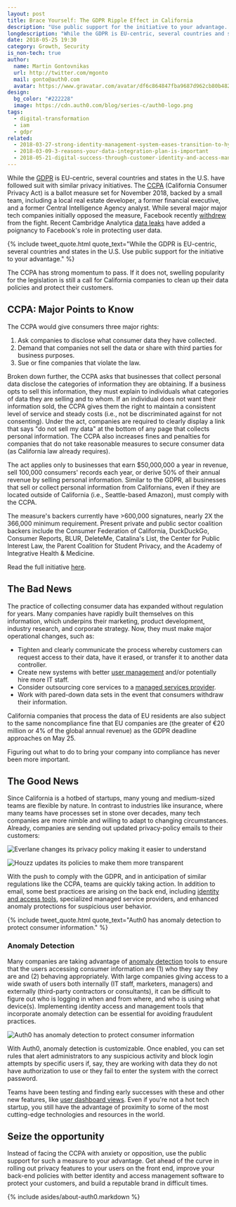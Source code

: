 ```yaml
---
layout: post
title: Brace Yourself: The GDPR Ripple Effect in California
description: "Use public support for the initiative to your advantage. Roll out new privacy features that build your brand's integrity."
longdescription: "While the GDPR is EU-centric, several countries and states in the U.S. Use public support for the initiative to your advantage. Roll out new privacy features that build your brand's integrity."
date: 2018-05-25 19:30
category: Growth, Security
is_non-tech: true
author:
  name: Martin Gontovnikas
  url: http://twitter.com/mgonto
  mail: gonto@auth0.com
  avatar: https://www.gravatar.com/avatar/df6c864847fba9687d962cb80b482764??s=60
design:
  bg_color: "#222228"
  image: https://cdn.auth0.com/blog/series-c/auth0-logo.png
tags:
  - digital-transformation
  - iam
  - gdpr
related:
  - 2018-03-27-strong-identity-management-system-eases-transition-to-hybrid-cloud
  - 2018-03-09-3-reasons-your-data-integration-plan-is-important
  - 2018-05-21-digital-success-through-customer-identity-and-access-management
---
```


While the [GDPR](https://auth0.com/blog/get-ready-for-gdpr/) is EU-centric, several countries and states in the U.S. have followed suit with similar privacy initiatives. The [CCPA](https://www.caprivacy.org/) (California Consumer Privacy Act) is a ballot measure set for November 2018, backed by a small team, including a local real estate developer, a former financial executive, and a former Central Intelligence Agency analyst. While several major major tech companies initially opposed the measure, Facebook recently [withdrew](http://variety.com/2018/digital/news/facebook-california-privacy-legislation-1202751054/) from the fight. Recent Cambridge Analytica [data leaks](https://auth0.com/blog/cambridge-analytica-and-facebook/) have added a poignancy to Facebook's role in protecting user data.

{% include tweet_quote.html quote_text="While the GDPR is EU-centric, several countries and states in the U.S. Use public support for the initiative to your advantage." %}

The CCPA has strong momentum to pass. If it does not, swelling popularity for the legislation is still a call for California companies to clean up their data policies and protect their customers.

## CCPA: Major Points to Know

The CCPA would give consumers three major rights:

1.  Ask companies to disclose what consumer data they have collected.
2.  Demand that companies not sell the data or share with third parties for business purposes.
3.  Sue or fine companies that violate the law.

Broken down further, the CCPA asks that businesses that collect personal data disclose the categories of information they are obtaining. If a business opts to sell this information, they must explain to individuals what categories of data they are selling and to whom. If an individual does not want their information sold, the CCPA gives them the right to maintain a consistent level of service and steady costs (i.e., not be discriminated against for not consenting). Under the act, companies are required to clearly display a link that says "do not sell my data" at the bottom of any page that collects personal information. The CCPA also increases fines and penalties for companies that do not take reasonable measures to secure consumer data (as California law already requires).

The act applies only to businesses that earn $50,000,000 a year in revenue, sell 100,000 consumers' records each year, or derive 50% of their annual revenue by selling personal information. Similar to the GDPR, all businesses that sell or collect personal information from Californians, even if they are located outside of California (i.e., Seattle-based Amazon), must comply with the CCPA.

The measure's backers currently have >600,000 signatures, nearly 2X the 366,000 minimum requirement. Present private and public sector coalition backers include the Consumer Federation of California, DuckDuckGo, Consumer Reports, BLUR, DeleteMe, Catalina's List, the Center for Public Interest Law, the Parent Coalition for Student Privacy, and the Academy of Integrative Health & Medicine.

Read the full initiative [here](https://www.caprivacy.org/).

## The Bad News

The practice of collecting consumer data has expanded without regulation for years. Many companies have rapidly built themselves on this information, which underpins their marketing, product development, industry research, and corporate strategy. Now, they must make major operational changes, such as:

-   Tighten and clearly communicate the process whereby customers can request access to their data, have it erased, or transfer it to another data controller.
-   Create new systems with better [user management](https://auth0.com/user-management) and/or potentially hire more IT staff.
-   Consider outsourcing core services to a [managed services provider](https://auth0.com/blog/managed-service-providers-myths/).
-   Work with pared-down data sets in the event that consumers withdraw their information.

California companies that process the data of EU residents are also subject to the same noncompliance fine that EU companies are (the greater of €20 million or 4% of the global annual revenue) as the GDPR deadline approaches on May 25.

Figuring out what to do to bring your company into compliance has never been more important.

## The Good News

Since California is a hotbed of startups, many young and medium-sized teams are flexible by nature. In contrast to industries like insurance, where many teams have processes set in stone over decades, many tech companies are more nimble and willing to adapt to changing circumstances. Already, companies are sending out updated privacy-policy emails to their customers:

![Everlane changes its privacy policy making it easier to understand](https://cdn.auth0.com/blog/brace-yourself-the-gdpr-ripple-effect-in-california/everlane-changes-privacy-policy-making-it-easier-to-understand.png)

![Houzz updates its policies to make them more transparent](https://cdn.auth0.com/blog/brace-yourself-the-gdpr-ripple-effect-in-california/houzz-updates-policies-to-make-them-more-transparent.png)

With the push to comply with the GDPR, and in anticipation of similar regulations like the CCPA, teams are quickly taking action. In addition to email, some best practices are arising on the back end, including [identity and access tools](https://auth0.com/b2e-identity-management-for-employees), specialized managed service providers, and enhanced anomaly protections for suspicious user behavior.

{% include tweet_quote.html quote_text="Auth0 has anomaly detection to protect consumer information." %}

### Anomaly Detection

Many companies are taking advantage of [anomaly detection](https://auth0.com/docs/anomaly-detection) tools to ensure that the users accessing consumer information are (1) who they say they are and (2) behaving appropriately. With large companies giving access to a wide swath of users both internally (IT staff, marketers, managers) and externally (third-party contractors or consultants), it can be difficult to figure out who is logging in when and from where, and who is using what device(s). Implementing identity access and management tools that incorporate anomaly detection can be essential for avoiding fraudulent practices.

![Auth0 has anomaly detection to protect consumer information](https://cdn.auth0.com/blog/brace-yourself-the-gdpr-ripple-effect-in-california/auth0-has-anomaly-detection-to-protect-consumer-information.png)

With Auth0, anomaly detection is customizable. Once enabled, you can set rules that alert administrators to any suspicious activity and block login attempts by specific users if, say, they are working with data they do not have authorization to use or they fail to enter the system with the correct password.

Teams have been testing and finding early successes with these and other new features, like [user dashboard views](https://auth0.com/docs/getting-started/dashboard-overview). Even if you're not a hot tech startup, you still have the advantage of proximity to some of the most cutting-edge technologies and resources in the world.

## Seize the opportunity

Instead of facing the CCPA with anxiety or opposition, use the public support for such a measure to your advantage. Get ahead of the curve in rolling out privacy features to your users on the front end, improve your back-end policies with better identity and access management software to protect your customers, and build a reputable brand in difficult times.

{% include asides/about-auth0.markdown %}